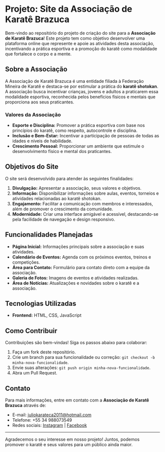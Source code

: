 # Projeto: Site da Associação de Karatê Brazuca

Bem-vindo ao repositório do projeto de criação do site para a **Associação de Karatê Brazuca**! Este projeto tem como objetivo desenvolver uma plataforma online que represente e apoie as atividades desta associação, incentivando a prática esportiva e a promoção do karatê como modalidade que fortalece o corpo e a mente.

## Sobre a Associação

A Associação de Karatê Brazuca é uma entidade filiada à Federação Mineira de Karatê e destaca-se por estimular a prática do **karatê shotokan**. A associação busca incentivar crianças, jovens e adultos a praticarem essa modalidade esportiva, reconhecida pelos benefícios físicos e mentais que proporciona aos seus praticantes.

### Valores da Associação
- **Esporte e Disciplina:** Promover a prática esportiva com base nos princípios do karatê, como respeito, autocontrole e disciplina.
- **Inclusão e Bem-Estar:** Incentivar a participação de pessoas de todas as idades e níveis de habilidade.
- **Crescimento Pessoal:** Proporcionar um ambiente que estimule o desenvolvimento físico e mental dos praticantes.

## Objetivos do Site

O site será desenvolvido para atender às seguintes finalidades:

1. **Divulgação:** Apresentar a associação, seus valores e objetivos.
2. **Informação:** Disponibilizar informações sobre aulas, eventos, torneios e atividades relacionadas ao karatê shotokan.
3. **Engajamento:** Facilitar a comunicação com membros e interessados, além de promover o crescimento da comunidade.
4. **Modernidade:** Criar uma interface amigável e acessível, destacando-se pela facilidade de navegação e design responsivo.

## Funcionalidades Planejadas

- **Página Inicial:** Informações principais sobre a associação e suas atividades.
- **Calendário de Eventos:** Agenda com os próximos eventos, treinos e competições.
- **Área para Contato:** Formulário para contato direto com a equipe da associação.
- **Galeria de Fotos:** Imagens de eventos e atividades realizadas.
- **Área de Notícias:** Atualizações e novidades sobre o karatê e a associação.

## Tecnologias Utilizadas

- **Frontend:** HTML, CSS, JavaScript

## Como Contribuir

Contribuições são bem-vindas! Siga os passos abaixo para colaborar:

1. Faça um fork deste repositório.
2. Crie um branch para sua funcionalidade ou correção: `git checkout -b minha-nova-funcionalidade`.
3. Envie suas alterações: `git push origin minha-nova-funcionalidade`.
4. Abra um Pull Request.

## Contato

Para mais informações, entre em contato com a **Associação de Karatê Brazuca** através de:

- E-mail: juliokarateca2011@hotmail.com
- Telefone: +55 34 988073549
- Redes sociais: [Instagram](https://www.instagram.com/karatebrazuca/) | [Facebook](https://www.facebook.com/profile.php?id=100057088374791)

---

Agradecemos o seu interesse em nosso projeto! Juntos, podemos promover o karatê e seus valores para um público ainda maior.
